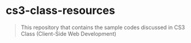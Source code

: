 # cs3-class-resources

> This repository that contains the sample codes discussed in CS3 Class (Client-Side Web Development)
